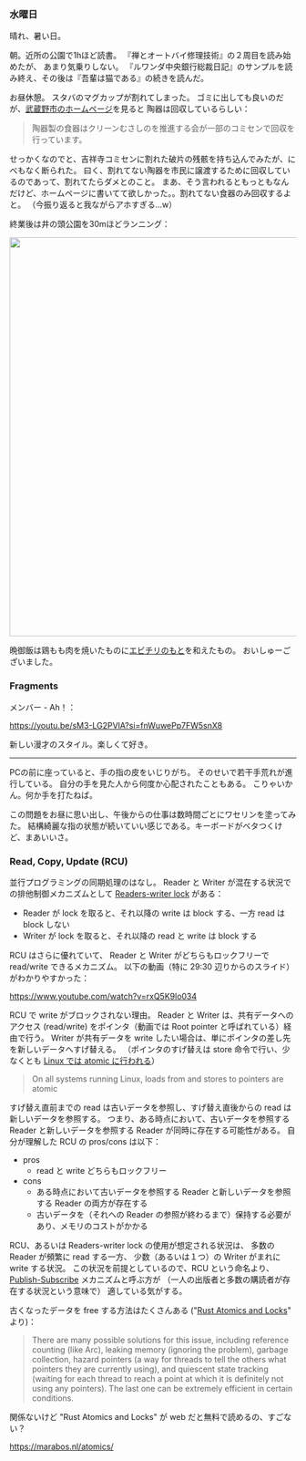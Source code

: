 ### 水曜日

晴れ、暑い日。

朝。近所の公園で1hほど読書。
『禅とオートバイ修理技術』の２周目を読み始めたが、
あまり気乗りしない。
『ルワンダ中央銀行総裁日記』のサンプルを読み終え、その後は『吾輩は猫である』の続きを読んだ。

お昼休憩。
スタバのマグカップが割れてしまった。
ゴミに出しても良いのだが、[武蔵野市のホームページ](https://www.city.musashino.lg.jp/gomi_kankyo/gomi/gomishushubi_dashikata/dashikata/bumbetsu_50onjun/1004824.html)を見ると 陶器は回収しているらしい：

> 陶器製の食器はクリーンむさしのを推進する会が一部のコミセンで回収を行っています。

せっかくなのでと、吉祥寺コミセンに割れた破片の残骸を持ち込んでみたが、にべもなく断られた。
曰く、割れてない陶器を市民に譲渡するために回収しているのであって、割れてたらダメとのこと。
まあ、そう言われるともっともなんだけど、ホームページに書いてて欲しかった。。割れてない食器のみ回収するよと。
（今振り返ると我ながらアホすぎる...w）

終業後は井の頭公園を30mほどランニング：

<img src="https://i.imgur.com/4qIe8dN.jpg" width="700">

晩御飯は鶏もも肉を焼いたものに[エビチリのもと](https://www.ajinomoto.co.jp/cookdo/lineup/awase_014.html)を和えたもの。
おいしゅーございました。

### Fragments

メンバー - Ah！：

https://youtu.be/sM3-LG2PVlA?si=fnWuwePp7FW5snX8

新しい漫才のスタイル。楽しくて好き。

---

PCの前に座っていると、手の指の皮をいじりがち。
そのせいで若干手荒れが進行している。
自分の手を見た人から何度か心配されたこともある。
こりゃいかん。何か手を打たねば。

この問題をお昼に思い出し、午後からの仕事は数時間ごとにワセリンを塗ってみた。
結構綺麗な指の状態が続いていい感じである。キーボードがベタつくけど、まあいいさ。

### Read, Copy, Update (RCU)

並行プログラミングの同期処理のはなし。
Reader と Writer が混在する状況での排他制御メカニズムとして
[Readers-writer lock](https://en.wikipedia.org/wiki/Readers%E2%80%93writer_lock) がある：

- Reader が lock を取ると、それ以降の write は block する、一方 read は block しない
- Writer が lock を取ると、それ以降の read と write は block する

RCU はさらに優れていて、 Reader と Writer がどちらもロックフリーで read/write できるメカニズム。
以下の動画（特に 29:30 辺りからのスライド）がわかりやすかった：

https://www.youtube.com/watch?v=rxQ5K9lo034

RCU で write がブロックされない理由。
Reader と Writer は、共有データへのアクセス (read/write) をポインタ（動画では Root pointer と呼ばれている）経由で行う。
Writer が共有データを write したい場合は、単にポインタの差し先を新しいデータへすげ替える。
（ポインタのすげ替えは store 命令で行い、少なくとも [Linux では atomic に行われる](https://lwn.net/Articles/262464/)）

> On all systems running Linux, loads from and stores to pointers are atomic

すげ替え直前までの read は古いデータを参照し、すげ替え直後からの read は新しいデータを参照する。
つまり、ある時点において、古いデータを参照する Reader と新しいデータを参照する Reader が同時に存在する可能性がある。
自分が理解した RCU の pros/cons は以下：

- pros
    - read と write どちらもロックフリー
- cons
    - ある時点において古いデータを参照する Reader と新しいデータを参照する Reader の両方が存在する
    - 古いデータを（それへの Reader の参照が終わるまで）保持する必要があり、メモリのコストがかかる

RCU、あるいは Readers-writer lock の使用が想定される状況は、
多数の Reader が頻繁に read する一方、
少数（あるいは１つ）の Writer がまれに write する状況。
この状況を前提としているので、RCU という命名より、
[Publish-Subscribe](https://lwn.net/Articles/262464/#Publish-Subscribe%20Mechanism) メカニズムと呼ぶ方が
（一人の出版者と多数の購読者が存在する状況という意味で）
適している気がする。

古くなったデータを free する方法はたくさんある
("[Rust Atomics and Locks](https://marabos.nl/atomics/inspiration.html#rcu)" より)：

> There are many possible solutions for this issue, including reference counting (like Arc), leaking memory (ignoring the problem), garbage collection, hazard pointers (a way for threads to tell the others what pointers they are currently using), and quiescent state tracking (waiting for each thread to reach a point at which it is definitely not using any pointers). The last one can be extremely efficient in certain conditions.

関係ないけど "Rust Atomics and Locks" が web だと無料で読めるの、すごない？

https://marabos.nl/atomics/